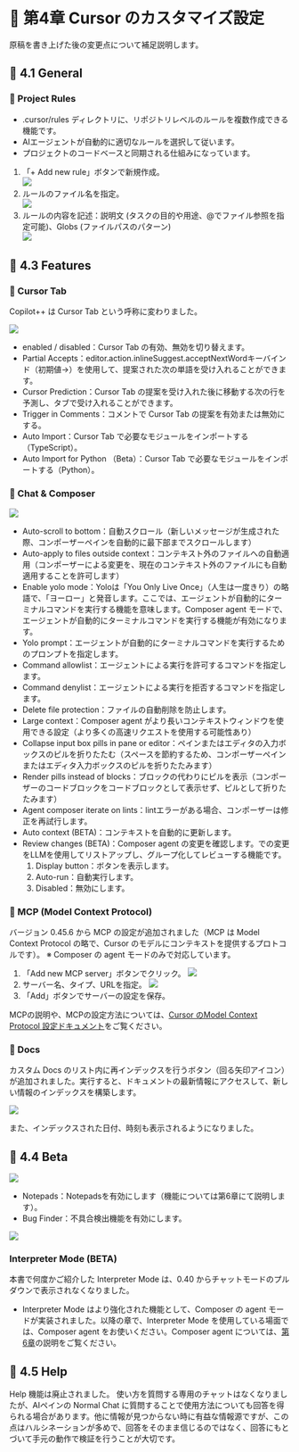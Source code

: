 # 📕 第4章 Cursor のカスタマイズ設定

原稿を書き上げた後の変更点について補足説明します。

## 📘 4.1 General

### 📗 Project Rules

- .cursor/rules ディレクトリに、リポジトリレベルのルールを複数作成できる機能です。
- AIエージェントが自動的に適切なルールを選択して従います。
- プロジェクトのコードベースと同期される仕組みになっています。

1. 「+ Add new rule」ボタンで新規作成。  
    ![](../images/ProjectRules1.png)   
2. ルールのファイル名を指定。  
    ![](../images/ProjectRules2.png)   
3. ルールの内容を記述：説明文 (タスクの目的や用途、@でファイル参照を指定可能)、Globs (ファイルパスのパターン)  
    ![](../images/ProjectRules3.png)


## 📘 4.3 Features 

### 📗 Cursor Tab

Copilot++ は Cursor Tab という呼称に変わりました。

![](../images/cursor_tab_setting_042.png)

- enabled / disabled：Cursor Tab の有効、無効を切り替えます。
- Partial Accepts：editor.action.inlineSuggest.acceptNextWordキーバインド（初期値→）を使用して、提案された次の単語を受け入れることができます。
- Cursor Prediction：Cursor Tab の提案を受け入れた後に移動する次の行を予測し、タブで受け入れることができます。
- Trigger in Comments：コメントで Cursor Tab の提案を有効または無効にする。
- Auto Import：Cursor Tab で必要なモジュールをインポートする（TypeScript）。
- Auto Import for Python （Beta）：Cursor Tab で必要なモジュールをインポートする（Python）。

### 📗 Chat & Composer

![](../images/Chat_Composer_Setting2.png)

- Auto-scroll to bottom：自動スクロール（新しいメッセージが生成された際、コンポーザーペインを自動的に最下部までスクロールします）
- Auto-apply to files outside context：コンテキスト外のファイルへの自動適用（コンポーザーによる変更を、現在のコンテキスト外のファイルにも自動適用することを許可します）
- Enable yolo mode：Yoloは「You Only Live Once」（人生は一度きり）の略語で、「ヨーロー」と発音します。ここでは、エージェントが自動的にターミナルコマンドを実行する機能を意味します。Composer agent モードで、エージェントが自動的にターミナルコマンドを実行する機能が有効になります。
- Yolo prompt：エージェントが自動的にターミナルコマンドを実行するためのプロンプトを指定します。
- Command allowlist：エージェントによる実行を許可するコマンドを指定します。
- Command denylist：エージェントによる実行を拒否するコマンドを指定します。
- Delete file protection：ファイルの自動削除を防止します。
- Large context：Composer agent がより長いコンテキストウィンドウを使用できる設定（より多くの高速リクエストを使用する可能性あり）
- Collapse input box pills in pane or editor：ペインまたはエディタの入力ボックスのピルを折りたたむ（スペースを節約するため、コンポーザーペインまたはエディタ入力ボックスのピルを折りたたみます）
- Render pills instead of blocks：ブロックの代わりにピルを表示（コンポーザーのコードブロックをコードブロックとして表示せず、ピルとして折りたたみます）
- Agent composer iterate on lints：lintエラーがある場合、コンポーザーは修正を再試行します。
- Auto context (BETA)：コンテキストを自動的に更新します。
- Review changes (BETA)：Composer agent の変更を確認します。での変更をLLMを使用してリストアップし、グループ化してレビューする機能です。
    1. Display button：ボタンを表示します。
    2. Auto-run：自動実行します。
    3. Disabled：無効にします。

### 📗 MCP (Model Context Protocol)

バージョン 0.45.6 から MCP の設定が追加されました（MCP は Model Context Protocol の略で、Cursor のモデルにコンテキストを提供するプロトコルです）。
※ Composer の agent モードのみで対応しています。

1. 「Add new MCP server」ボタンでクリック。
![](../images/MCPServerSetting1.png)
2. サーバー名、タイプ、URLを指定。
![](../images/MCPServerSetting2.png)
3. 「Add」ボタンでサーバーの設定を保存。

MCPの説明や、MCPの設定方法については、[Cursor のModel Context Protocol 設定ドキュメント](https://docs.cursor.com/advanced/model-context-protocol)をご覧ください。

### 📗 Docs

カスタム Docs のリスト内に再インデックスを行うボタン（回る矢印アイコン）が追加されました。実行すると、ドキュメントの最新情報にアクセスして、新しい情報のインデックスを構築します。

![](../images/docs_on_features.png)

また、インデックスされた日付、時刻も表示されるようになりました。


## 📘 4.4 Beta

![](../images/Beta.png)

- Notepads：Notepadsを有効にします（機能については第6章にて説明します）。
- Bug Finder：不具合検出機能を有効にします。

![](../images/BugFinder1.png)

### Interpreter Mode (BETA)

本書で何度かご紹介した Interpreter Mode は、0.40 からチャットモードのプルダウンで表示されなくなりました。

- Interpreter Mode はより強化された機能として、Composer の agent モードが実装されました。以降の章で、Interpreter Mode を使用している場面では、Composer agent をお使いください。Composer agent については、[第6章](../chapter6/README.md)の説明をご覧ください。


## 📘 4.5 Help

Help 機能は廃止されました。
使い方を質問する専用のチャットはなくなりましたが、AIペインの Normal Chat に質問することで使用方法についても回答を得られる場合があります。他に情報が見つからない時に有益な情報源ですが、この点はハルシネーションが多めで、回答をそのまま信じるのではなく、回答にもとづいて手元の動作で検証を行うことが大切です。
